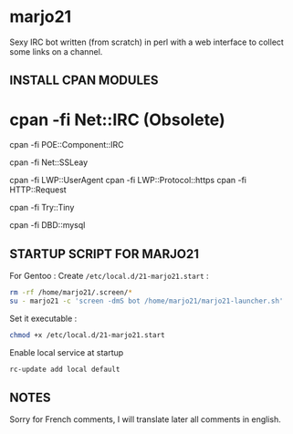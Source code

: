 marjo21
=======

Sexy IRC bot written (from scratch) in perl with a web interface to collect some links on a channel.


INSTALL CPAN MODULES
--------------------

# cpan -fi Net::IRC (Obsolete)
cpan -fi POE::Component::IRC

cpan -fi Net::SSLeay 

cpan -fi LWP::UserAgent
cpan -fi LWP::Protocol::https
cpan -fi HTTP::Request

cpan -fi Try::Tiny

cpan -fi DBD::mysql


STARTUP SCRIPT FOR MARJO21
---------------------------

For Gentoo : Create `/etc/local.d/21-marjo21.start` :

```bash
rm -rf /home/marjo21/.screen/*
su - marjo21 -c 'screen -dmS bot /home/marjo21/marjo21-launcher.sh'
``` 

Set it executable : 

```bash
chmod +x /etc/local.d/21-marjo21.start
``` 

Enable local service at startup

```bash
rc-update add local default
``` 

NOTES
-----
Sorry for French comments, I will translate later all comments in english.
